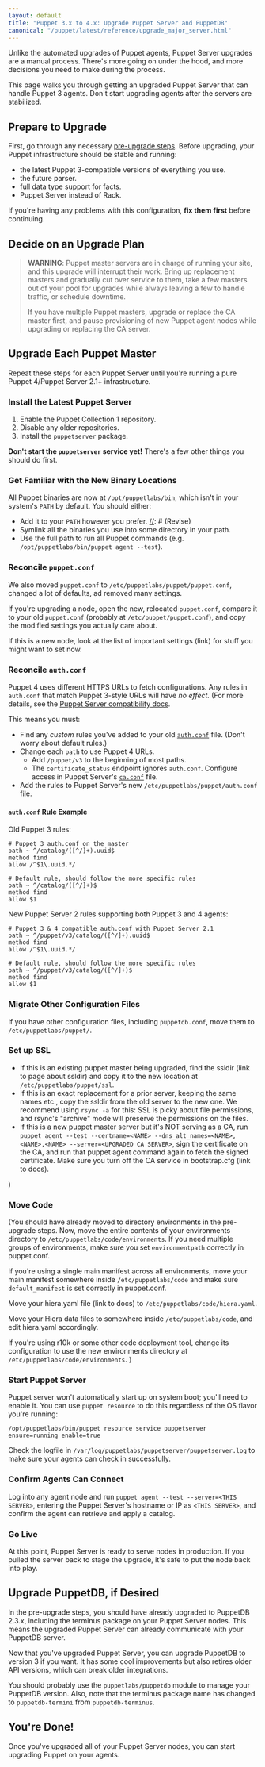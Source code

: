 ```yaml
---
layout: default
title: "Puppet 3.x to 4.x: Upgrade Puppet Server and PuppetDB"
canonical: "/puppet/latest/reference/upgrade_major_server.html"
---
```


Unlike the automated upgrades of Puppet agents, Puppet Server upgrades are a manual process. There's more going on under the hood, and more decisions you need to make during the process.

This page walks you through getting an upgraded Puppet Server that can handle Puppet 3 agents. Don't start upgrading agents after the servers are stabilized.

## Prepare to Upgrade

First, go through any necessary [pre-upgrade steps](./upgrade_major_pre.html). Before upgrading, your Puppet infrastructure should be stable and running:

- the latest Puppet 3-compatible versions of everything you use.
- the future parser.
- full data type support for facts.
- Puppet Server instead of Rack.

[//]: # (Add links)

If you're having any problems with this configuration, **fix them first** before continuing.

## Decide on an Upgrade Plan

> **WARNING**: Puppet master servers are in charge of running your site, and this upgrade will interrupt their work. Bring up replacement masters and gradually cut over service to them, take a few masters out of your pool for upgrades while always leaving a few to handle traffic, or schedule downtime.
> 
> If you have multiple Puppet masters, upgrade or replace the CA master first, and pause provisioning of new Puppet agent nodes while upgrading or replacing the CA server.

## Upgrade Each Puppet Master

Repeat these steps for each Puppet Server until you're running a pure Puppet 4/Puppet Server 2.1+ infrastructure.

### Install the Latest Puppet Server

[//]: # (Revise)

1. Enable the Puppet Collection 1 repository.
2. Disable any older repositories.
3. Install the `puppetserver` package.

**Don't start the `puppetserver` service yet!** There's a few other things you should do first.

### Get Familiar with the New Binary Locations

All Puppet binaries are now at `/opt/puppetlabs/bin`, which isn't in your system's `PATH` by default. You should either:

* Add it to your `PATH` however you prefer.
[//]: # (Revise)
* Symlink all the binaries you use into some directory in your path.
* Use the full path to run all Puppet commands (e.g. `/opt/puppetlabs/bin/puppet agent --test`).

### Reconcile `puppet.conf`

We also moved `puppet.conf` to `/etc/puppetlabs/puppet/puppet.conf`, changed a lot of defaults, ad removed many settings.

If you're upgrading a node, open the new, relocated `puppet.conf`, compare it to your old `puppet.conf` (probably at `/etc/puppet/puppet.conf`), and copy the modified settings you actually care about.

[//]: # (Windows?)

If this is a new node, look at the list of important settings (link) for stuff you might want to set now.

[//]: # (Why do we care about new nodes in an upgrade guide? If this is a new node, why install Puppet 3 and upgrade to Puppet 4?)

### Reconcile `auth.conf`

[//]: # (pasting in stuff from Puppet Server compatibility docs; modify if you need to. Also, note that the location changed: it's /etc/puppetlabs/puppet/auth.conf now, and was probably /etc/puppet/auth.conf before.)

[ca.conf]: /puppetserver/2.1/configuration.html#caconf
[auth.conf]: ./config_file_auth.html

Puppet 4 uses different HTTPS URLs to fetch configurations. Any rules in `auth.conf` that match Puppet 3-style URLs will have _no effect._ (For more details, see the [Puppet Server compatibility docs]().

[//]: # (Revise)

This means you must:

* Find any _custom_ rules you've added to your old [`auth.conf`][auth.conf] file. (Don't worry about default rules.)
* Change each `path` to use Puppet 4 URLs.
    * Add `/puppet/v3` to the beginning of most paths.
    * The `certificate_status` endpoint ignores `auth.conf`. Configure access in Puppet Server's [`ca.conf`][ca.conf] file.
* Add the rules to Puppet Server's new `/etc/puppetlabs/puppet/auth.conf` file.

#### `auth.conf` Rule Example

Old Puppet 3 rules:

~~~ puppet
# Puppet 3 auth.conf on the master
path ~ ^/catalog/([^/]+).uuid$
method find
allow /^$1\.uuid.*/

# Default rule, should follow the more specific rules
path ~ ^/catalog/([^/]+)$
method find
allow $1
~~~

New Puppet Server 2 rules supporting both Puppet 3 and 4 agents:

~~~ puppet
# Puppet 3 & 4 compatible auth.conf with Puppet Server 2.1
path ~ ^/puppet/v3/catalog/([^/]+).uuid$
method find
allow /^$1\.uuid.*/

# Default rule, should follow the more specific rules
path ~ ^/puppet/v3/catalog/([^/]+)$
method find
allow $1
~~~

### Migrate Other Configuration Files

If you have other configuration files, including `puppetdb.conf`, move them to `/etc/puppetlabs/puppet/`.

[//]: #  (link here to the pages about configuration files)

### Set up SSL



- If this is an existing puppet master being upgraded, find the ssldir (link to page about ssldir) and copy it to the new location at `/etc/puppetlabs/puppet/ssl`.
- If this is an exact replacement for a prior server, keeping the same names etc., copy the ssldir from the old server to the new one. We recommend using `rsync -a` for this: SSL is picky about file permissions, and rsync's "archive" mode will preserve the permissions on the files.
- If this is a new puppet master server but it's NOT serving as a CA, run `puppet agent --test --certname=<NAME> --dns_alt_names=<NAME>,<NAME>,<NAME> --server=<UPGRADED CA SERVER>`, sign the certificate on the CA, and run that puppet agent command again to fetch the signed certificate. Make sure you turn off the CA service in bootstrap.cfg (link to docs).

)

### Move Code

(You should have already moved to directory environments in the pre-upgrade steps. Now, move the entire contents of your environments directory to `/etc/puppetlabs/code/environments`. If you need multiple groups of environments, make sure you set `environmentpath` correctly in puppet.conf.

If you're using a single main manifest across all environments, move your main manifest somewhere inside `/etc/puppetlabs/code` and make sure `default_manifest` is set correctly in puppet.conf.

Move your hiera.yaml file (link to docs) to `/etc/puppetlabs/code/hiera.yaml`.

Move your Hiera data files to somewhere inside `/etc/puppetlabs/code`, and edit hiera.yaml accordingly.


If you're using r10k or some other code deployment tool, change its configuration to use the new environments directory at `/etc/puppetlabs/code/environments`.
)

### Start Puppet Server

Puppet server won't automatically start up on system boot; you'll need to enable it. You can use `puppet resource` to do this regardless of the OS flavor you're running:

    /opt/puppetlabs/bin/puppet resource service puppetserver ensure=running enable=true

Check the logfile in `/var/log/puppetlabs/puppetserver/puppetserver.log` to make sure your agents can check in successfully.

### Confirm Agents Can Connect

Log into any agent node and run `puppet agent --test --server=<THIS SERVER>`, entering the Puppet Server's hostname or IP as `<THIS SERVER>`, and confirm the agent can retrieve and apply a catalog.

### Go Live

At this point, Puppet Server is ready to serve nodes in production. If you pulled the server back to stage the upgrade, it's safe to put the node back into play.

## Upgrade PuppetDB, if Desired

In the pre-upgrade steps, you should have already upgraded to PuppetDB 2.3.x, including the terminus package on your Puppet Server nodes. This means the upgraded Puppet Server can already communicate with your PuppetDB server.

Now that you've upgraded Puppet Server, you can upgrade PuppetDB to version 3 if you want. It has some cool improvements but also retires older API versions, which can break older integrations.

[//]: # (Link?)

You should probably use the `puppetlabs/puppetdb` module to manage your PuppetDB version. Also, note that the terminus package name has changed to `puppetdb-termini` from `puppetdb-terminus`.

[//]: # (Link?)

## You're Done!

Once you've upgraded all of your Puppet Server nodes, you can start upgrading Puppet on your agents.